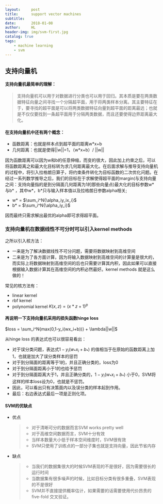 ```yaml
---
layout:     post
title:      support vector machines
subtitle:   
date:       2018-01-08
author:     HL
header-img: img/svm-first.jpg
catalog: true
tags:
    - machine learning
    - svm
---
```


## 支持向量机

####  支持向量机最简单的理解：

> 支持向量机可以用于对数据进行分类也可以用于回归。其本质是要在两类数据特征向量之间寻找一个分隔超平面，用于将两类样本分离。其主要特征在于，要寻找的超平面是可以将两类数据特征向量到超平面的距离最远；也就是不仅仅要找到一条超平面用于分隔两类数据，而且还要使得边界距离最大化。

#### 在支持向量机中还有两个概念：

* 函数距离：也就是样本点到超平面的距离w*x+b
* 几何距离：也就是使得||w||=1，（w*x+b）/ ||w||

因为函数距离可以因为w和b的任意伸缩，而变的很大，因此加上约束之后，可以将函数距离之和最大化目标转为求几何距离最大化。在后面求解与推导支持向量机的过程中，将引入拉格朗日算子，将约束条件转化为目标函数的二次优化问题。在经过一系列数学推导之后，我们的目标在于求解使得超平面的margin(与支持向量之间：支持向量指的是到分隔面几何距离为1的那些向量点)最大化的目标参数w* 与b* ，其中w*，b*只与输入样本值以及拉格朗日参数alpha相关;

* w* = $\sum_i^N{\alpha_iy_ix_i}$
* b* = $\sum_i^N{\alpha_iy_i}$

因而最终只需求解出最优的alpha即可求得超平面。



### 支持向量机在数据线性不可分时可以引入kernel methods

之所以引入核方法：

* 一来是为了解决数据线性不可分问题，需要将数据映射到高维空间
* 二来是为了各方面计算，因为将输入数据映射到高维空间的计算量是很大的，而实际上将数据映射到高维空间的后也只需要计算其内积，因此如果可以直接根据输入数据计算其在高维空间的内积必然最好。kernel methods 就是这么做的！

常见的核方法有：

* linear kernel  
* rbf kernel
* polynomial kernel          $K(x,z) = (x*z+1)^p$



#### 再说明一下支持向量机采用的损失函数hinge loss

$loss = \sum_i^N{max(0,1-y_i(wx_i+b))} + \lambda||w||$

从hinge loss 的表达式也可以很容易看出：

* 对于误分类问题，表达式$1-y_i(w_*x_i+b_*)$ 的值相当于在原始的函数距离上加1，也就是加大了误分类样本的惩罚
* 对于到分隔面的距离等于1的，并且正确分类的，loss为0
* 对于到分隔面距离小于1的也给予惩罚
* 对于到分隔面距离大于1，并且正确分类的，$1-y_i(w_*x_i+b_*)$ 小于0，SVM将这样的样本loss设为0，也就是不惩罚。
* 因此，可以看出只有决策面内以及误分类的样本起到作用。
* 最后：右边表达式最后一项是正则化项。

#### SVM的优缺点

* 优点

  > * 对于清晰可分的数据而言SVM works pretty well
  > * 对于高维空间数据而言，SVM十分有效
  > * 当样本数量大小低于样本空间维度时，SVM很有效
  > * SVM只使用了训练点的一部分子集也就是支持向量，因此节省内存

* 缺点

  > * 当我们的数据集很大的时候SVM表现的不是很好，因为需要很长的运行时间
  > * 当数据集有很多噪声的时候，比如目标分类有很多重叠，SVM表现的不是很好
  > * SVM并不直接提供概率估计，如果需要的话需要使用代价昂贵的five-fold 交叉验证。